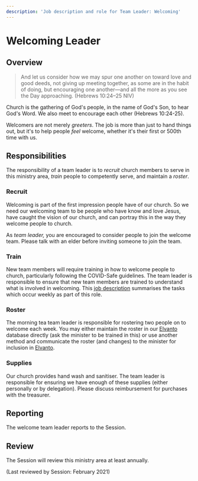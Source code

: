 ```yaml
---
description: 'Job description and role for Team Leader: Welcoming'
---
```


# Welcoming Leader

## Overview

> And let us consider how we may spur one another on toward love and good deeds, not giving up meeting together, as some are in the habit of doing, but encouraging one another—and all the more as you see the Day approaching. \(Hebrews 10:24–25 NIV\)

Church is the gathering of God's people, in the name of God's Son, to hear God's Word. We also meet to encourage each other \(Hebrews 10:24-25\).

Welcomers are not merely _greeters_. The job is more than just to hand things out, but it's to help people _feel_ welcome, whether it's their first or 500th time with us.

## Responsibilities

The responsibility of a team leader is to _recruit_ church members to serve in this ministry area, _train_ people to competently serve, and maintain a _roster_.

### Recruit

Welcoming is part of the first impression people have of our church. So we need our welcoming team to be people who have know and love Jesus, have caught the vision of our church, and can portray this in the way they welcome people to church.

As _team leader,_ you are encouraged to consider people to join the welcome team. Please talk with an elder before inviting someone to join the team.

### Train

New team members will require training in how to welcome people to church, particularly following the COVID-Safe guidelines. The team leader is responsible to ensure that new team members are trained to understand what is involved in welcoming. This [job description](../team-roles-church/welcoming.md) summarises the tasks which occur weekly as part of this role.

### Roster

The morning tea team leader is responsible for rostering two people on to welcome each week. You may either maintain the roster in our [Elvanto](https://gympiepc.elvanto.com.au/) database directly \(ask the minister to be trained in this\) or use another method and communicate the roster \(and changes\) to the minister for inclusion in [Elvanto](https://gympiepc.elvanto.com.au/).

### Supplies

Our church provides hand wash and sanitiser. The team leader is responsible for ensuring we have enough of these supplies \(either personally or by delegation\). Please discuss reimbursement for purchases with the treasurer.

## Reporting

The welcome team leader reports to the Session.

## Review

The Session will review this ministry area at least annually.

\(Last reviewed by Session: February 2021\)

